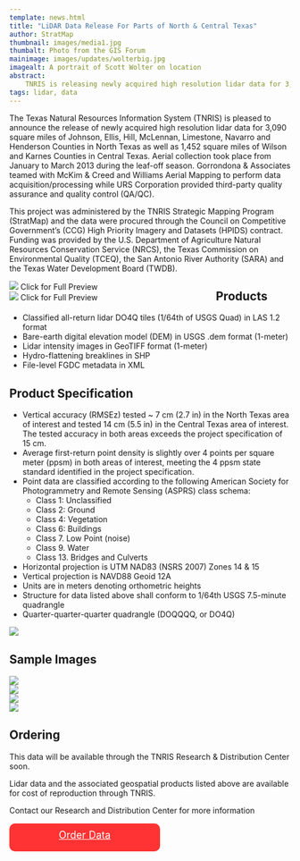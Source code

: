 ```yaml
---
template: news.html
title: "LiDAR Data Release For Parts of North & Central Texas"
author: StratMap
thumbnail: images/media1.jpg
thumbalt: Photo from the GIS Forum
mainimage: images/updates/wolterbig.jpg
imagealt: A portrait of Scott Wolter on location
abstract: 
    TNRIS is releasing newly acquired high resolution lidar data for 3,090 square miles of North Texas
tags: lidar, data
---
```


The Texas Natural Resources Information System (TNRIS) is pleased to announce the release of newly acquired high resolution lidar data for 3,090 square miles of Johnson, Ellis, Hill, McLennan, Limestone, Navarro and Henderson Counties in North Texas as well as 1,452 square miles of Wilson and Karnes Counties in Central Texas.  Aerial collection took place from January to March 2013 during the leaf-off season.  Gorrondona & Associates teamed with McKim & Creed and Williams Aerial Mapping to perform data acquisition/processing while URS Corporation provided third-party quality assurance and quality control (QA/QC).

This project was administered by the TNRIS Strategic Mapping Program (StratMap) and the data were procured through the Council on Competitive Government’s (CCG) High Priority Imagery and Datasets (HPIDS) contract.  Funding was provided by the U.S. Department of Agriculture Natural Resources Conservation Service (NRCS), the Texas Commission on Environmental Quality (TCEQ), the San Antonio River Authority (SARA) and the Texas Water Development Board (TWDB).</p>

<div style="float: left; width: 350px; margin-right: 20px">
<a href="https://www.tnris.org/sites/default/files/AOI_North_3090_full.jpg"><img src="https://www.tnris.org/sites/default/files/AOI_North_3090_small.jpg" ></a>
<caption style="font-size: 10px;">Click for Full Preview</caption>
</div>
<div style="float: left; width: 350px;">
<a href="https://www.tnris.org/sites/default/files/AOI_Central.jpg"><img src="https://www.tnris.org/sites/default/files/AOI_Central_small.jpg" ></a>
<caption style="font-size: 10px;">Click for Full Preview</caption>
</div>

## Products

- Classified all-return lidar DO4Q tiles (1/64th of USGS Quad) in LAS 1.2 format
- Bare-earth digital elevation model (DEM) in USGS .dem format (1-meter)
- Lidar intensity images in GeoTIFF format (1-meter)
- Hydro-flattening breaklines in SHP
- File-level FGDC metadata in XML

## Product Specification

- Vertical accuracy (RMSEz) tested ~ 7 cm (2.7 in) in the North Texas area of interest and tested 14 cm (5.5 in) in the Central Texas area of interest. The tested accuracy in both areas exceeds the project specification of 15 cm.
- Average first-return point density is slightly over 4 points per square meter (ppsm) in both areas of interest, meeting the 4 ppsm state standard identified in the project specification.
- Point data are classified according to the following American Society for Photogrammetry and Remote Sensing (ASPRS) class schema:
	- Class 1: Unclassified
	- Class 2: Ground			
	- Class 4: Vegetation
	- Class 6: Buildings
	- Class 7. Low Point (noise)
	- Class 9. Water
	- Class 13. Bridges and Culverts
- Horizontal projection is UTM NAD83 (NSRS 2007) Zones 14 & 15
- Vertical projection is NAVD88 Geoid 12A
- Units are in meters denoting orthometric heights
- Structure for data listed above shall conform to 1/64th USGS 7.5-minute quadrangle
- Quarter-quarter-quarter quadrangle (DOQQQQ, or DO4Q)<br>
<img src="https://www.tnris.org/sites/default/files/quad.png">

## Sample Images

<img src="https://www.tnris.org/sites/default/files/image001.jpg">

<br>
<img src="https://www.tnris.org/sites/default/files/image002.jpg" >

<br>
<img src="https://www.tnris.org/sites/default/files/image003.png" >

<br>
<img src="https://www.tnris.org/sites/default/files/image004.png" >

## Ordering

This data will be available through the TNRIS Research & Distribution Center soon.

Lidar data and the associated geospatial products listed above are available for cost of reproduction through TNRIS.

Contact our Research and Distribution Center for more information <a href="https://www.tnris.org/order-form"  style="width: 250px; clear:both; background: #ff3333; color: white; font-size: 18px; border-radius: 10px; height: 30px; text-align: center; padding: 10px; display: block; margin-top: 15px;">Order Data</a>